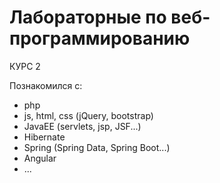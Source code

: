 # Лабораторные по веб-программированию
КУРС 2

Познакомился с:
- php
- js, html, css (jQuery, bootstrap)
- JavaEE (servlets, jsp, JSF...)
- Hibernate
- Spring (Spring Data, Spring Boot...)
- Angular
- ...
